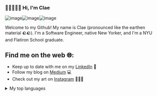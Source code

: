 ### 👋🏻🧑🏻‍💻 Hi, I'm Clae 
![image](https://github.com/clayruh/clayruh/assets/56447997/90af872c-1ade-4c93-9870-9daee0e217f9)![image](https://github.com/clayruh/clayruh/assets/56447997/5d2a693d-eb5f-4e18-829b-fc81f46c8c6e)![image](https://github.com/clayruh/clayruh/assets/56447997/32a4c9a6-5c51-460d-bfa9-f0c29168005e)




Welcome to my Github! My name is Clae (pronounced like the earthen material 🪨🪨). I'm a Software Engineer, native New Yorker, and I'm a NYU and Flatiron School graduate.

## Find me on the web 🌐:
* Keep up to date with me on my [LinkedIn](https://www.linkedin.com/in/clae-lu/) 🤝
* Follow my blog on [Medium](https://medium.com/@kurararu) 💻
* Check out my art on [Instagram](https://instagram.com/clae.creates) 🧑🏻‍🎨

<details>
<summary>My top languages</summary>
  
| Rank | Languages |
|-----:|-----------|
|     1| Python    |
|     2| JavaScript|
|     3| SQL       |

</details>

<!--
**clayruh/clayruh** is a ✨ _special_ ✨ repository because its `README.md` (this file) appears on your GitHub profile.

Here are some ideas to get you started:

- 🔭 I’m currently working on ...
- 🌱 I’m currently learning ...
- 👯 I’m looking to collaborate on ...
- 🤔 I’m looking for help with ...
- 💬 Ask me about ...
- 📫 How to reach me: ...
- 😄 Pronouns: ...
- ⚡ Fun fact: ...
-->
